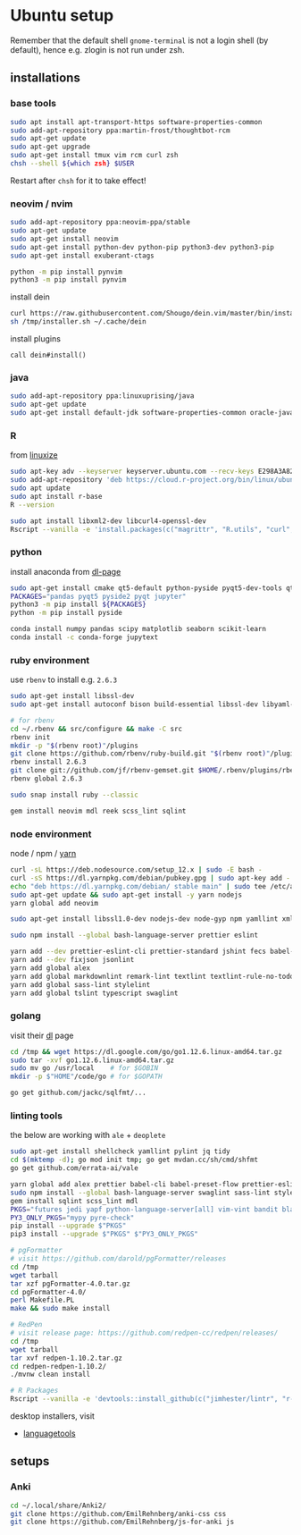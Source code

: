 # Ubuntu setup

Remember that the default shell `gnome-terminal` is not a login shell (by default), hence e.g. zlogin is not run under zsh.

## installations

### base tools

```sh
sudo apt install apt-transport-https software-properties-common
sudo add-apt-repository ppa:martin-frost/thoughtbot-rcm
sudo apt-get update
sudo apt-get upgrade
sudo apt-get install tmux vim rcm curl zsh
chsh --shell ${which zsh} $USER
```

Restart after `chsh` for it to take effect!

### neovim / nvim

```sh
sudo add-apt-repository ppa:neovim-ppa/stable
sudo apt-get update
sudo apt-get install neovim
sudo apt-get install python-dev python-pip python3-dev python3-pip
sudo apt-get install exuberant-ctags

python -m pip install pynvim
python3 -m pip install pynvim
```

install dein

```sh
curl https://raw.githubusercontent.com/Shougo/dein.vim/master/bin/installer.sh > /tmp/installer.sh
sh /tmp/installer.sh ~/.cache/dein
```

install plugins

```vim
call dein#install()
```

### java

```sh
sudo add-apt-repository ppa:linuxuprising/java
sudo apt-get update
sudo apt-get install default-jdk software-properties-common oracle-java12-installer
```

### R

from [linuxize](https://linuxize.com/post/how-to-install-r-on-ubuntu-18-04/)

```sh
sudo apt-key adv --keyserver keyserver.ubuntu.com --recv-keys E298A3A825C0D65DFD57CBB651716619E084DAB9
sudo add-apt-repository 'deb https://cloud.r-project.org/bin/linux/ubuntu bionic-cran35/'
sudo apt update
sudo apt install r-base
R --version

sudo apt install libxml2-dev libcurl4-openssl-dev
Rscript --vanilla -e 'install.packages(c("magrittr", "R.utils", "curl", "xml2", "httr", "rvest", "tidyverse"), repos = "https://ftp.acc.umu.se/mirror/CRAN")'
```

### python

install anaconda from [dl-page](https://www.anaconda.com/distribution/#download-section)

```sh
sudo apt-get install cmake qt5-default python-pyside pyqt5-dev-tools qtcreator python-qtconsole
PACKAGES="pandas pyqt5 pyside2 pyqt jupyter"
python3 -m pip install ${PACKAGES}
python -m pip install pyside

conda install numpy pandas scipy matplotlib seaborn scikit-learn
conda install -c conda-forge jupytext
```

### ruby environment

use `rbenv`
to install e.g. `2.6.3`

```sh
sudo apt-get install libssl-dev
sudo apt-get install autoconf bison build-essential libssl-dev libyaml-dev libreadline6-dev zlib1g-dev libncurses5-dev libffi-dev libgdbm5 libgdbm-dev

# for rbenv
cd ~/.rbenv && src/configure && make -C src
rbenv init
mkdir -p "$(rbenv root)"/plugins
git clone https://github.com/rbenv/ruby-build.git "$(rbenv root)"/plugins/ruby-build # ruby-build
rbenv install 2.6.3
git clone git://github.com/jf/rbenv-gemset.git $HOME/.rbenv/plugins/rbenv-gemset # gems
rbenv global 2.6.3

sudo snap install ruby --classic

gem install neovim mdl reek scss_lint sqlint
```

### node environment

node / npm / [yarn](https://yarnpkg.com/lang/en/docs/install/#debian-stable)

```sh
curl -sL https://deb.nodesource.com/setup_12.x | sudo -E bash -
curl -sS https://dl.yarnpkg.com/debian/pubkey.gpg | sudo apt-key add -
echo "deb https://dl.yarnpkg.com/debian/ stable main" | sudo tee /etc/apt/sources.list.d/yarn.list
sudo apt-get update && sudo apt-get install -y yarn nodejs
yarn global add neovim

sudo apt-get install libssl1.0-dev nodejs-dev node-gyp npm yamllint xmlstarlet

sudo npm install --global bash-language-server prettier eslint

yarn add --dev prettier-eslint-cli prettier-standard jshint fecs babel-cli babel-preset-flow
yarn add --dev fixjson jsonlint
yarn add global alex
yarn add global markdownlint remark-lint textlint textlint-rule-no-todo write-good
yarn add global sass-lint stylelint
yarn add global tslint typescript swaglint
```

### golang

visit their [dl](https://golang.org/dl/) page

```sh
cd /tmp && wget https://dl.google.com/go/go1.12.6.linux-amd64.tar.gz
sudo tar -xvf go1.12.6.linux-amd64.tar.gz
sudo mv go /usr/local    # for $GOBIN
mkdir -p $"HOME"/code/go # for $GOPATH

go get github.com/jackc/sqlfmt/...
```

### linting tools

the below are working with `ale` + `deoplete`

```sh
sudo apt-get install shellcheck yamllint pylint jq tidy
cd $(mktemp -d); go mod init tmp; go get mvdan.cc/sh/cmd/shfmt
go get github.com/errata-ai/vale

yarn global add alex prettier babel-cli babel-preset-flow prettier-eslint-cli prettier-standard
sudo npm install --global bash-language-server swaglint sass-lint stylelint markdownlint remark-lint remark remark-preset-lint-markdown-style-guide textlint textlint-rule-no-todo fixjson jsonlint eslint fecs jshint standard typescript xo htmlhint
gem install sqlint scss_lint mdl
PKGS="futures jedi yapf python-language-server[all] vim-vint bandit black isort prospector pyflakes autopep8 pycodestyle pylama reorder-python-imports vulture proselint gitlint flake8"
PY3_ONLY_PKGS="mypy pyre-check"
pip install --upgrade $"PKGS"
pip3 install --upgrade $"PKGS" $"PY3_ONLY_PKGS"

# pgFormatter
# visit https://github.com/darold/pgFormatter/releases
cd /tmp
wget tarball
tar xzf pgFormatter-4.0.tar.gz
cd pgFormatter-4.0/
perl Makefile.PL
make && sudo make install

# RedPen
# visit release page: https://github.com/redpen-cc/redpen/releases/
cd /tmp
wget tarball
tar xvf redpen-1.10.2.tar.gz
cd redpen-redpen-1.10.2/
./mvnw clean install

# R Packages
Rscript --vanilla -e 'devtools::install_github(c("jimhester/lintr", "r-lib/styler"))'
```

desktop installers, visit

- [languagetools](https://languagetool.org/)

## setups

### Anki

```sh
cd ~/.local/share/Anki2/
git clone https://github.com/EmilRehnberg/anki-css css
git clone https://github.com/EmilRehnberg/js-for-anki js
```
